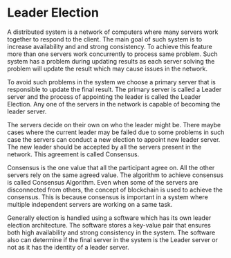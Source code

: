 # Leader Election

A distributed system is a network of computers where many servers work together to respond to the client. The main goal of such system is to increase availability and and strong consistency. To achieve this feature more than one servers work concurrently to process same problem. Such system has a problem during updating results as each server solving the problem will update the result which may cause issues in the network.

To avoid such problems in the system we choose a primary server that is responsible to update the final result. The primary server is called a Leader server and the process of appointing the leader is called the Leader Election. Any one of the servers in the network is capable of becoming the leader server.

The servers decide on their own on who the leader might be. There maybe cases where the current leader may be failed due to some problems in such case the servers can conduct a new election to appoint new leader server. The new leader should be accepted by all the servers present in the network. This agreement is called Consensus. 


Consensus is the one value that all the participant agree on. All the other servers rely on the same agreed value. The algorithm to achieve consensus is called Consensus Algorithm. Even when some of the servers are disconnected from others, the concept of blockchain is used to achieve the consensus. This is because consensus is important in a system where multiple independent servers are working on a same task.

 Generally election is handled using a software which has its own leader election architecture. The software stores a key-value pair that ensures both high availability and strong consistency in the system. The software also can determine if the final server in the system is the Leader server or not as it has the identity of a leader server.
 